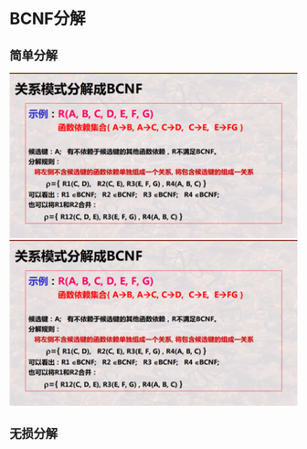 # BCNF分解

##  简单分解

![image-20230703145101347](./assets/image-20230703145101347.png)![image-20230703145102121](./assets/image-20230703145102121.png)

## 无损分解
